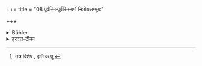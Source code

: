 +++
title = "08 पूर्वस्मिन्पूर्वस्मिन्वर्णे निःश्रेयसम्भूयः"

+++

<details><summary>Bühler</summary>

8. The higher the caste (which he serves) the greater is the merit.
</details>

<details><summary>हरदत्त-टीका</summary>

## सूत्रम्
पूर्वस्मिन्पूर्वस्मिन्वर्णे निश्श्रेयसं भूयः ॥ ८ ॥
### प्रस्तावः
[^३]तत्र विशेषमाह—  

[^३]: तत्र विशेष , इति क.पु.  

### टिप्पनी
सर्वप्रकारं कृताया अपि वैश्यशुश्रूषायाः' मात्रयापि कूता क्षत्रियशुश्रूषा बहुतरं फलं साधयति । एवं क्षत्रियशुश्रूषाया ब्राह्मणशुश्रूषा ॥८॥
</details>
